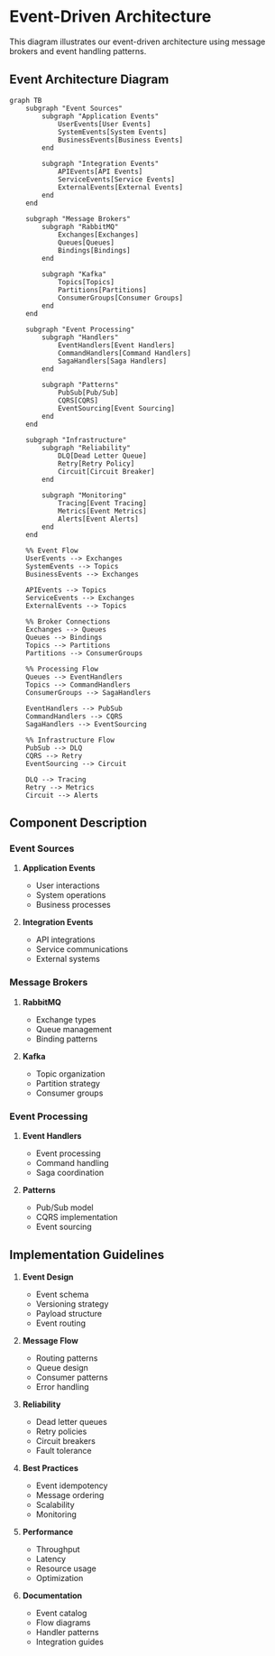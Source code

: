 # Event-Driven Architecture

This diagram illustrates our event-driven architecture using message brokers and event handling patterns.

## Event Architecture Diagram

```mermaid
graph TB
    subgraph "Event Sources"
        subgraph "Application Events"
            UserEvents[User Events]
            SystemEvents[System Events]
            BusinessEvents[Business Events]
        end

        subgraph "Integration Events"
            APIEvents[API Events]
            ServiceEvents[Service Events]
            ExternalEvents[External Events]
        end
    end

    subgraph "Message Brokers"
        subgraph "RabbitMQ"
            Exchanges[Exchanges]
            Queues[Queues]
            Bindings[Bindings]
        end

        subgraph "Kafka"
            Topics[Topics]
            Partitions[Partitions]
            ConsumerGroups[Consumer Groups]
        end
    end

    subgraph "Event Processing"
        subgraph "Handlers"
            EventHandlers[Event Handlers]
            CommandHandlers[Command Handlers]
            SagaHandlers[Saga Handlers]
        end

        subgraph "Patterns"
            PubSub[Pub/Sub]
            CQRS[CQRS]
            EventSourcing[Event Sourcing]
        end
    end

    subgraph "Infrastructure"
        subgraph "Reliability"
            DLQ[Dead Letter Queue]
            Retry[Retry Policy]
            Circuit[Circuit Breaker]
        end

        subgraph "Monitoring"
            Tracing[Event Tracing]
            Metrics[Event Metrics]
            Alerts[Event Alerts]
        end
    end

    %% Event Flow
    UserEvents --> Exchanges
    SystemEvents --> Topics
    BusinessEvents --> Exchanges

    APIEvents --> Topics
    ServiceEvents --> Exchanges
    ExternalEvents --> Topics

    %% Broker Connections
    Exchanges --> Queues
    Queues --> Bindings
    Topics --> Partitions
    Partitions --> ConsumerGroups

    %% Processing Flow
    Queues --> EventHandlers
    Topics --> CommandHandlers
    ConsumerGroups --> SagaHandlers

    EventHandlers --> PubSub
    CommandHandlers --> CQRS
    SagaHandlers --> EventSourcing

    %% Infrastructure Flow
    PubSub --> DLQ
    CQRS --> Retry
    EventSourcing --> Circuit

    DLQ --> Tracing
    Retry --> Metrics
    Circuit --> Alerts
```

## Component Description

### Event Sources

1. **Application Events**

   - User interactions
   - System operations
   - Business processes

2. **Integration Events**
   - API integrations
   - Service communications
   - External systems

### Message Brokers

1. **RabbitMQ**

   - Exchange types
   - Queue management
   - Binding patterns

2. **Kafka**
   - Topic organization
   - Partition strategy
   - Consumer groups

### Event Processing

1. **Event Handlers**

   - Event processing
   - Command handling
   - Saga coordination

2. **Patterns**
   - Pub/Sub model
   - CQRS implementation
   - Event sourcing

## Implementation Guidelines

1. **Event Design**

   - Event schema
   - Versioning strategy
   - Payload structure
   - Event routing

2. **Message Flow**

   - Routing patterns
   - Queue design
   - Consumer patterns
   - Error handling

3. **Reliability**

   - Dead letter queues
   - Retry policies
   - Circuit breakers
   - Fault tolerance

4. **Best Practices**

   - Event idempotency
   - Message ordering
   - Scalability
   - Monitoring

5. **Performance**

   - Throughput
   - Latency
   - Resource usage
   - Optimization

6. **Documentation**
   - Event catalog
   - Flow diagrams
   - Handler patterns
   - Integration guides
